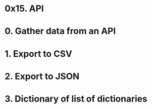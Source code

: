 # 0x15. API

# 0. Gather data from an API


# 1. Export to CSV


# 2. Export to JSON


# 3. Dictionary of list of dictionaries
